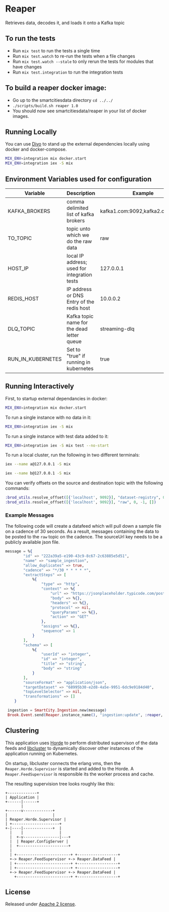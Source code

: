 # Reaper

Retrieves data, decodes it, and loads it onto a Kafka topic

## To run the tests

  * Run `mix test` to run the tests a single time
  * Run `mix test.watch` to re-run the tests when a file changes
  * Run `mix test.watch --stale` to only rerun the tests for modules that have changes
  * Run `mix test.integration` to run the integration tests

## To build a reaper docker image:
  * Go up to the smartcitiesdata directory `cd ../../`
  * `./scripts/build.sh reaper 1.0`
  * You should now see smartcitiesdata/reaper in your list of docker images.

## Running Locally

You can use [Divo](https://hexdocs.pm/divo/) to stand up the external dependencies locally using docker and docker-compose.

```bash
MIX_ENV=integration mix docker.start
MIX_ENV=integration iex -S mix
```

## Environment Variables used for configuration

| Variable | Description | Example |
| -------- | ----------- | ------- |
| KAFKA_BROKERS | comma delimited list of kafka brokers | kafka1.com:9092,kafka2.com:9092 |
| TO_TOPIC | topic unto which we do the raw data | raw |
| HOST_IP | local IP address; used for integration tests | 127.0.0.1 |
| REDIS_HOST | IP address or DNS Entry of the redis host | 10.0.0.2 |
| DLQ_TOPIC | Kafka topic name for the dead letter queue | streaming-dlq |
| RUN_IN_KUBERNETES | Set to "true" if running in kubernetes | true |


## Running Interactively

First, to startup external dependancies in docker:
```bash
MIX_ENV=integration mix docker.start
```

To run a single instance with no data in it:

```bash
MIX_ENV=integration iex -S mix
```

To run a single instance with test data added to it:

```bash
MIX_ENV=integration iex -S mix test --no-start
```

To run a local cluster, run the following in two different terminals:

```bash
iex --name a@127.0.0.1 -S mix
```

```bash
iex --name b@127.0.0.1 -S mix
```

You can verify offsets on the source and destination topic with the following commands:

```elixir
:brod_utils.resolve_offset([{'localhost', 9092}], "dataset-registry", 0, -1, [])
:brod_utils.resolve_offset([{'localhost', 9092}], "raw", 0, -1, [])
```

### Example Messages

The following code will create a datafeed which will pull down a sample file on a cadence of 30 seconds. As a result, messages containing the data to be posted to the `raw` topic on the cadence.  The sourceUrl key needs to be a publicly available json file.
```elixir
message = %{
        "id" => "222a39a5-e190-43c9-8c67-2c63885e5d51",
        "name" => "sample_ingestion",
        "allow_duplicates" => true,
        "cadence" => "*/30 * * * * *",
        "extractSteps" => [
            %{
                "type" => "http", 
                "context" => %{
                    "url" => "https://jsonplaceholder.typicode.com/posts/1", 
                  	"body" => %{},
                  	"headers" => %{},
                  	"protocol" => nil,
                  	"queryParams" => %{},
                    "action" => "GET"
                },
                "assigns" => %{},
              	"sequence" => 1
            }
        ],
        "schema" => [
            %{
                "userId" => "integer",
                "id" => "integer",
                "title" => "string",
                "body" => "string"
            }
        ],
        "sourceFormat" => "application/json",
        "targetDataset" => "68995b30-e2d8-4a5e-9951-6dc9e9184d40",
        "topLevelSelector" => nil,
        "transformations" => []
    }

 ingestion = SmartCity.Ingestion.new(message)
 Brook.Event.send(Reaper.instance_name(), "ingestion:update", :reaper, ingestion)
```

## Clustering

This application uses [Horde](https://hexdocs.pm/horde/api-reference.html) to perform distributed supervison of the data feeds and [libcluster](https://hexdocs.pm/libcluster/readme.html) to dynamically discover other instances of the application running on Kubernetes.

On startup, libcluster connects the erlang vms, then the `Reaper.Horde.Supervisor` is started and added to the Horde. A `Reaper.FeedSupervisor` is responsible its the worker process and cache.

The resulting supervision tree looks roughly like this:
```
+-------------+
| Application |
+------|------+
       |
+------v-------------+
|                    |
| Reaper.Horde.Supervisor |
| +---------------------+
+-|----|-------------+  |
  |    |                |
  |  +-v----------------|---+
  |  | Reaper.ConfigServer |
  |  +----------------------+
  |
  | +------------------------+ +------------------+
  +-> Reaper.FeedSupervisor +-> Reaper.DataFeed |
  | +------------------------+ +------------------+
  | +------------------------+ +------------------+
  +-> Reaper.FeedSupervisor +-> Reaper.DataFeed |
    +------------------------+ +------------------+
```

## License

Released under [Apache 2 license](https://github.com/UrbanOS-Public/reaper/blob/master/LICENSE).
